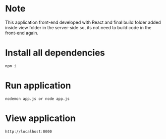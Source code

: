 # Note

This application front-end developed with React and final build folder added inside view folder in the server-side so, its not need to build code in the front-end again.

# Install all dependencies

    npm i

# Run application

    nodemon app.js or node app.js

# View application

    http://localhost:8000
